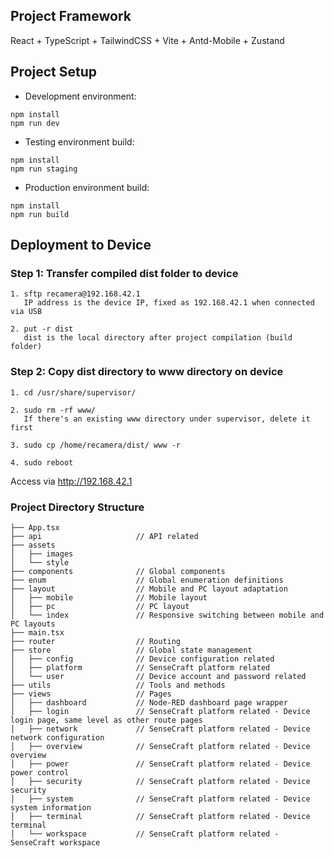 ## Project Framework
React + TypeScript + TailwindCSS + Vite + Antd-Mobile + Zustand

## Project Setup
- Development environment:
```
npm install
npm run dev
```

- Testing environment build:
```
npm install
npm run staging
```

- Production environment build:
```
npm install
npm run build
```

## Deployment to Device
### Step 1: Transfer compiled dist folder to device
```
1. sftp recamera@192.168.42.1
   IP address is the device IP, fixed as 192.168.42.1 when connected via USB

2. put -r dist
   dist is the local directory after project compilation (build folder)
```

### Step 2: Copy dist directory to www directory on device
```
1. cd /usr/share/supervisor/

2. sudo rm -rf www/
   If there's an existing www directory under supervisor, delete it first

3. sudo cp /home/recamera/dist/ www -r

4. sudo reboot
```

Access via http://192.168.42.1


### Project Directory Structure

```
├── App.tsx
├── api                     // API related
├── assets
│   ├── images
│   └── style
├── components              // Global components
├── enum                    // Global enumeration definitions
├── layout                  // Mobile and PC layout adaptation
│   ├── mobile              // Mobile layout
│   ├── pc                  // PC layout
│   └── index               // Responsive switching between mobile and PC layouts
├── main.tsx
├── router                  // Routing
├── store                   // Global state management
│   ├── config              // Device configuration related
│   ├── platform            // SenseCraft platform related
│   └── user                // Device account and password related
├── utils                   // Tools and methods
├── views                   // Pages
│   ├── dashboard           // Node-RED dashboard page wrapper
│   ├── login               // SenseCraft platform related - Device login page, same level as other route pages
│   ├── network             // SenseCraft platform related - Device network configuration
│   ├── overview            // SenseCraft platform related - Device overview
│   ├── power               // SenseCraft platform related - Device power control
│   ├── security            // SenseCraft platform related - Device security
│   ├── system              // SenseCraft platform related - Device system information
│   ├── terminal            // SenseCraft platform related - Device terminal
│   └── workspace           // SenseCraft platform related - SenseCraft workspace
```
